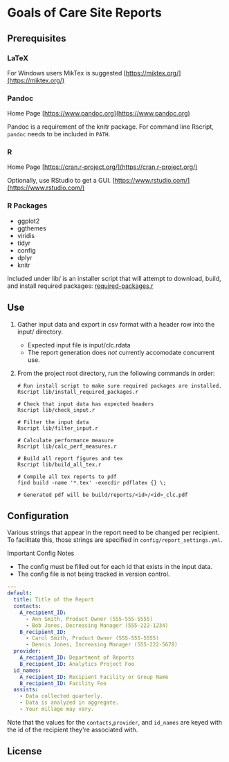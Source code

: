 # Goals of Care Site Reports

## Prerequisites

### LaTeX
For Windows users MikTex is suggested [https://miktex.org/](https://miktex.org/)

### Pandoc
Home Page [https://www.pandoc.org](https://www.pandoc.org)

Pandoc is a requirement of the knitr package.  For command line Rscript, `pandoc` needs to be included in `PATH`.

### R
Home Page [https://cran.r-project.org/](https://cran.r-project.org/)

Optionally, use RStudio to get a GUI. [https://www.rstudio.com/](https://www.rstudio.com/)

### R Packages
* ggplot2
* ggthemes
* viridis
* tidyr
* config
* dplyr
* knitr

Included under lib/ is an installer script that will attempt to download, build, and install required packages: [required-packages.r](lib/required-packages.r)

## Use

1. Gather input data and export in csv format with a header row into the input/ directory.
    * Expected input file is input/clc.rdata
    * The report generation does *not* currently accomodate concurrent use.

1. From the project root directory, run the following commands in order:
    ```
    # Run install script to make sure required packages are installed.
    Rscript lib/install_required_packages.r

    # Check that input data has expected headers
    Rscript lib/check_input.r

    # Filter the input data
    Rscript lib/filter_input.r

    # Calculate performance measure
    Rscript lib/calc_perf_measures.r

    # Build all report figures and tex
    Rscript lib/build_all_tex.r

    # Compile all tex reports to pdf
    find build -name '*.tex' -execdir pdflatex {} \;

    # Generated pdf will be build/reports/<id>/<id>_clc.pdf
    ```

## Configuration
Various strings that appear in the report need to be changed per recipient.
To facilitate this, those strings are specified in `config/report_settings.yml`.

Important Config Notes
* The config must be filled out for each id that exists in the input data.
* The config file is not being tracked in version control.

```yaml
---
default:
  title: Title of the Report
  contacts:
    A_recipient_ID:
      - Ann Smith, Product Owner (555-555-5555)
      - Bob Jones, Decreasing Manager (555-222-1234)
    B_recipient_ID:
      - Carol Smith, Product Owner (555-555-5555)
      - Dennis Jones, Increasing Manager (555-222-5678)
  provider:
    A_recipient_ID: Department of Reports
    B_recipient_ID: Analytics Project Foo
  id_names:
    A_recipient_ID: Recipient Facility or Group Name
    B_recipient_ID: Facility Foo
  assists:
    - Data collected quarterly.
    - Data is analyzed in aggregate.
    - Your millage may vary.
```

Note that the values for the `contacts`,`provider`, and `id_names` are keyed with the id of the recipient they're associated with.

## License
